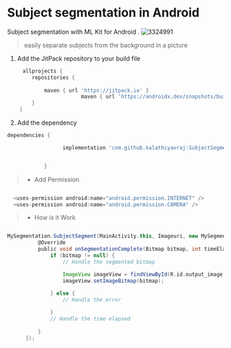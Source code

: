 # Subject segmentation in Android 
Subject segmentation with ML Kit for Android .
![3324991](https://i.postimg.cc/5tPqZ65S/c16c62332915537faea744ce172472fe.jpg)

> easily separate subjects from the background in a picture

1. Add the JitPack repository to your build file

```gradle
     allprojects {
		repositories {
			
			maven { url 'https://jitpack.io' }
                        maven { url 'https://androidx.dev/snapshots/builds/6787662/artifacts/repository/' }
		}
	}
 ```
2. Add the dependency

```gradle
dependencies {

	              implementation 'com.github.kalathiyavraj:SubjectSegmenttation:1.0.0'


            }
  ```
 > * Add Permission
  ```gradle
  
    <uses-permission android:name="android.permission.INTERNET" />
    <uses-permission android:name="android.permission.CAMERA" />
 ```
 > * How is it Work
  ```gradle
  
  MySegmentation.SubjectSegment(MainActivity.this, Imageuri, new MySegmentation.SegmentationCallback() {
            @Override
            public void onSegmentationComplete(Bitmap bitmap, int timeElapsed, String error) {
                if (bitmap != null) {
                    // Handle the segmented bitmap

                    ImageView imageView = findViewById(R.id.output_image);
                    imageView.setImageBitmap(bitmap);
                   
                } else {
                    // Handle the error

                }
                // Handle the time elapsed
                
            }
        });
 ```
